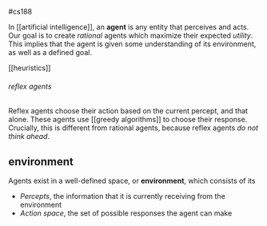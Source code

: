 #cs188 

In [[artificial intelligence]], an **agent** is any entity that perceives and acts. Our goal is to create *rational* agents which maximize their expected *utility*. This implies that the agent is given some understanding of its environment, as well as a defined goal.

[[heuristics]]

###### reflex agents
Reflex agents choose their action based on the current percept, and that alone. These agents use [[greedy algorithms]] to choose their response. Crucially, this is different from rational agents, because reflex agents *do not think ahead*.

## environment
Agents exist in a well-defined space, or **environment**, which consists of its
- *Percepts*, the information that it is currently receiving from the environment 
- *Action space*, the set of possible responses the agent can make